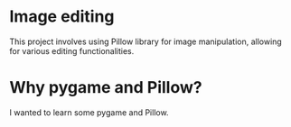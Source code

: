 # Image editing 
This project involves using Pillow library for image manipulation,
allowing for various editing functionalities.

# Why pygame and Pillow?
I wanted to learn some pygame and Pillow.